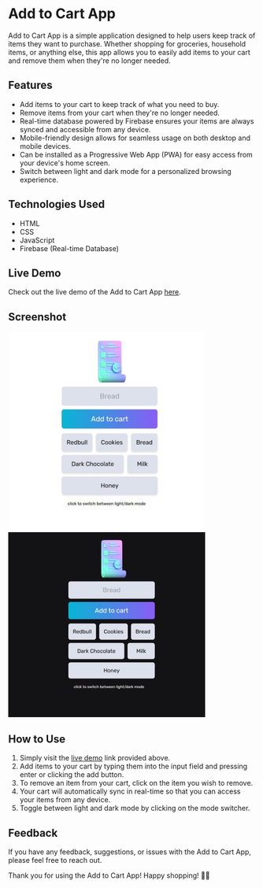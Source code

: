 # Add to Cart App

Add to Cart App is a simple application designed to help users keep track of items they want to purchase. Whether shopping for groceries, household items, or anything else, this app allows you to easily add items to your cart and remove them when they're no longer needed.

## Features

- Add items to your cart to keep track of what you need to buy.
- Remove items from your cart when they're no longer needed.
- Real-time database powered by Firebase ensures your items are always synced and accessible from any device.
- Mobile-friendly design allows for seamless usage on both desktop and mobile devices.
- Can be installed as a Progressive Web App (PWA) for easy access from your device's home screen.
- Switch between light and dark mode for a personalized browsing experience.

## Technologies Used

- HTML
- CSS
- JavaScript
- Firebase (Real-time Database)

## Live Demo

Check out the live demo of the Add to Cart App [here](https://add-to-cart-app-dusky.vercel.app/).

## Screenshot

<img src="assets/sslight.jpg" alt="Add to Cart App Screenshot" width="400"> <img src="assets/ssdark.jpg" alt="Add to Cart App Screenshot" width="400">


## How to Use

1. Simply visit the [live demo](https://add-to-cart-app-dusky.vercel.app/) link provided above.
2. Add items to your cart by typing them into the input field and pressing enter or clicking the add button.
3. To remove an item from your cart, click on the item you wish to remove.
4. Your cart will automatically sync in real-time so that you can access your items from any device.
5. Toggle between light and dark mode by clicking on the mode switcher.

## Feedback

If you have any feedback, suggestions, or issues with the Add to Cart App, please feel free to reach out.

Thank you for using the Add to Cart App! Happy shopping! 🛒🎉
